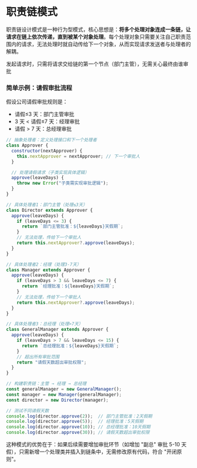 # 职责链模式
职责链设计模式是一种行为型模式，核心思想是：**将多个处理对象连成一条链，让请求在链上依次传递，直到被某个对象处理**。每个处理对象只需要关注自己职责范围内的请求，无法处理时就自动传给下一个对象，从而实现请求发送者与处理者的解耦。

发起请求时，只需将请求交给链的第一个节点（部门主管），无需关心最终由谁审批

### 简单示例：请假审批流程 
假设公司请假审批规则是：

* 请假≤3 天：部门主管审批
* 3 天 < 请假≤7 天：经理审批
* 请假 > 7 天：总经理审批

```js
// 抽象处理者：定义处理接口和下一个处理者
class Approver {
  constructor(nextApprover) {
    this.nextApprover = nextApprover; // 下一个审批人
  }

  // 处理请假请求（子类实现具体逻辑）
  approve(leaveDays) {
    throw new Error("子类需实现审批逻辑");
  }
}

// 具体处理者1：部门主管（处理≤3天）
class Director extends Approver {
  approve(leaveDays) {
    if (leaveDays <= 3) {
      return `部门主管批准：${leaveDays}天假期`;
    }
    // 无法处理，传给下一个审批人
    return this.nextApprover?.approve(leaveDays);
  }
}

// 具体处理者2：经理（处理3-7天）
class Manager extends Approver {
  approve(leaveDays) {
    if (leaveDays > 3 && leaveDays <= 7) {
      return `经理批准：${leaveDays}天假期`;
    }
    // 无法处理，传给下一个审批人
    return this.nextApprover?.approve(leaveDays);
  }
}

// 具体处理者3：总经理（处理>7天）
class GeneralManager extends Approver {
  approve(leaveDays) {
    if (leaveDays > 7 && leaveDays <= 15) {
      return `总经理批准：${leaveDays}天假期`;
    }
    // 超出所有审批范围
    return "请假天数超出审批权限";
  }
}

// 构建职责链：主管 → 经理 → 总经理
const generalManager = new GeneralManager();
const manager = new Manager(generalManager);
const director = new Director(manager);

// 测试不同请假天数
console.log(director.approve(2));  // 部门主管批准：2天假期
console.log(director.approve(5));  // 经理批准：5天假期
console.log(director.approve(10)); // 总经理批准：10天假期
console.log(director.approve(30)); // 请假天数超出审批权限
```

这种模式的优势在于：如果后续需要增加审批环节（如增加 "副总" 审批 5-10 天假），只需新增一个处理类并插入到链条中，无需修改原有代码，符合 "开闭原则"。
